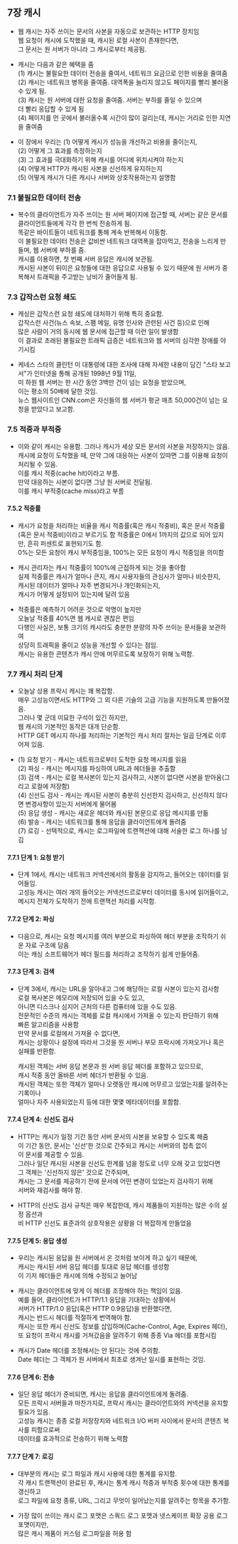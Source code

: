 
## 7장 캐시

- 웹 캐시는 자주 쓰이는 문서의 사본을 자동으로 보관하는 HTTP 장치임    
  웹 요청이 캐시에 도착했을 때, 캐시된 로컬 사본이 존재한다면,  
  그 문서는 원 서버가 아니라 그 캐시로부터 제공됨.  


- 캐시는 다음과 같은 혜택을 줌  
  (1) 캐시는 불필요한 데이터 전송을 줄여서, 네트워크 요금으로 인한 비용을 줄여줌   
  (2) 캐시는 네트워크 병목을 줄여줌. 대역폭을 늘리지 않고도 페이지를 빨리 불러올 수 있게 됨.  
  (3) 캐시는 원 서버에 대한 요청을 줄여줌. 서버는 부하를 줄일 수 있으며  
      더 빨리 응답할 수 있게 됨  
  (4) 페이지를 먼 곳에서 불러올수록 시간이 많이 걸리는데, 캐시는 거리로 인한 지연을 줄여줌  


- 이 장에서 우리는 
  (1) 어떻게 캐시가 성능을 개선하고 비용을 줄이는지,  
  (2) 어떻게 그 효과를 측정하는지  
  (3) 그 효과를 극대화하기 위해 캐시를 어디에 위치시켜야 하는지  
  (4) 어떻게 HTTP가 캐시된 사본을 신선하게 유지하는지  
  (5) 어떻게 캐시가 다른 캐시나 서버와 상호작용하는지 설명함


### 7.1 불필요한 데이터 전송

- 복수의 클라이언트가 자주 쓰이는 원 서버 페이지에 접근할 때, 
  서버는 같은 문서를 클라이언트들에게 각각 한 번씩 전송하게 됨.  
  똑같은 바이트들이 네트워크를 통해 계속 반복해서 이동함.  
  이 불필요한 데이터 전송은 값비싼 네트워크 대역폭을 잡아먹고, 전송을 느리게 만들며, 웹 서버에 부하를 줌.  
  캐시를 이용하면, 첫 번째 서버 응답은 캐시에 보관됨.  
  캐시된 사본이 뒤이은 요청들에 대한 응답으로 사용될 수 있기 때문에 원 서버가 중복해서 트래픽을 주고받는 낭비가 줄어들게 됨.  


### 7.3 갑작스런 요청 쇄도 

- 캐싱은 갑작스런 요청 쇄도에 대처하기 위해 특히 중요함.  
  갑작스런 사건(뉴스 속보, 스팸 메일, 유명 인사와 관련된 사건 등)으로 인해  
  많은 사람이 거의 동시에 웹 문서에 접근할 때 이런 일이 발생함  
  이 결과로 초래된 불필요한 트래픽 급증은 네트워크와 웹 서버의 심각한 장애를 야기시킴  

- 케네스 스타의 클린턴 미 대통령에 대한 조사에 대해 자세한 내용이 담긴 
  "스타 보고서"가 인터넷을 통해 공개된 1998년 9월 11일,   
  미 하원 웹 서버는 한 시간 동안 3백만 건이 넘는 요청을 받았으며,  
  이는 평소의 50배에 달한 것임.  
  뉴스 웹사이트인 CNN.com은 자신들의 웹 서버가 평균 매초 50,000건이 넘는 요청을 받았다고 보고함. 


### 7.5 적중과 부적중

- 이와 같이 캐시는 유용함. 그러나 캐시가 세상 모든 문서의 사본을 저장하지는 않음.  
  캐시에 요청이 도착했을 때, 만약 그에 대응하는 사본이 있따면 그를 이용해 요청이 처리될 수 있음.  
  이를 캐시 적중(cache hit)이라고 부름.  
  만약 대응하는 사본이 없다면 그냥 원 서버로 전달됨.  
  이를 캐시 부적중(cache miss)라고 부름  


#### 7.5.2 적중률  

- 캐시가 요청을 처리하는 비율을 캐시 적중률(혹은 캐시 적중비), 혹은 문서 적중률(혹은 문서 적중비)이라고 부르기도 함
  적중률은 0에서 1까지의 값으로 되어 있지만, 흔히 퍼센트로 표현되기도 함.  
  0%는 모든 요청이 캐시 부적중임을, 100%는 모든 요청이 캐시 적중임을 의미함  
  
- 캐시 관리자는 캐시 적중률이 100%에 근접하게 되는 것을 좋아함  
  실제 적중률은 캐시가 얼마나 큰지, 캐시 사용자들의 관심사가 얼마나 비슷한지,  
  캐시된 데이터가 얼마나 자주 변경되거나 개인화되는지,  
  캐시가 어떻게 설정되어 있는지에 달려 있음  
  
- 적중률은 예측하기 어려운 것으로 악명이 높지만  
  오늘날 적중률 40%면 웹 캐시로 괜찮은 편임  
  다행인 사실은, 보통 크기의 캐시라도 충분한 분량의 자주 쓰이눈 문서들을 보관하여  
  상당히 트래픽을 줄이고 성능을 개선할 수 있다는 점임.  
  캐시는 유용한 콘텐츠가 캐시 안에 머무르도록 보장하기 위해 노력함.
  
  

### 7.7 캐시 처리 단계

- 오늘날 상용 프락시 캐시는 꽤 복잡함.  
  매우 고성능이면서도 HTTP와 그 외 다른 기술의 고급 기능을 지원하도록 만들어졌음.  
  그러나 몇 군데 미묘한 구석이 있긴 하지만,  
  웹 캐시의 기본적인 동작은 대개 단순함.  
  HTTP GET 메시지 하나를 처리하는 기본적인 캐시 처리 절차는 일곱 단계로 이루어져 있음.  
  
- (1) 요청 받기 - 캐시는 네트워크로부터 도착한 요청 메시지를 읽음  
  (2) 파싱 - 캐시는 메시지를 파싱하여 URL과 헤더들을 추출함  
  (3) 검색 - 캐시는 로컬 복사본이 있는지 검사하고, 사본이 없다면 사본을 받아옴(그리고 로컬에 저장함)   
  (4) 신선도 검사 - 캐시는 캐시된 사본이 충분히 신선한지 검사하고, 신선하지 않다면 변경사항이 있는지 서버에게 물어봄  
  (5) 응답 생성 - 캐시는 새로운 헤더와 캐시된 본문으로 응답 메시지를 만듦    
  (6) 발송 - 캐시는 네트워크를 통해 응답을 클라이언트에게 돌려줌     
  (7) 로깅 - 선택적으로, 캐시는 로그파일에 트랜잭션에 대해 서술한 로그 하나를 남김     
  
  
  
#### 7.7.1 단계 1: 요청 받기

- 단계 1에서, 캐시는 네트워크 커넥션에서의 활동을 감지하고, 들어오는 데이터를 읽어들임.  
  고성능 캐시는 여러 개의 들어오는 커넥션드르로부터 데이터를 동시에 읽어들이고,  
  메시지 전체가 도착하기 전에 트랜잭션 처리를 시작함.  
  
  
#### 7.7.2 단계 2: 파싱

- 다음으로, 캐시는 요청 메시지를 여러 부분으로 파싱하여 헤더 부분을 조작하기 쉬운 자료 구조에 담음  
  이는 캐싱 소프트웨어가 헤더 필드를 처리하고 조작하기 쉽게 만들어줌.  
  

#### 7.7.3 단계 3: 검색

- 단계 3에서, 캐시는 URL을 알아내고 그에 해당하는 로컬 사본이 있는지 검사함  
  로컬 복사본은 메모리에 저장되어 있을 수도 있고,  
  아니면 디스크나 심지어 근처의 다른 컴퓨터에 있을 수도 있음.  
  전문적인 수준의 캐시는 객체를 로컬 캐시에서 가져올 수 있는지 판단하기 위해  
  빠른 알고리즘을 사용함  
  만약 문서를 로컬에서 가져올 수 없다면,  
  캐시는 상황이나 설정에 따라서 그것을 원 서버나 부모 프락시에 가져오거나 혹은 실패를 반환함.  
  
  캐시된 객체는 서버 응답 본문과 원 서버 응답 헤더를 포함하고 있으므로,   
  캐시 적중 동안 올바른 서버 헤더가 반환될 수 있음.  
  캐시된 객체는 또한 객체가 얼마나 오랫동안 캐시에 머무르고 있었는지를 알려주는 기록이나  
  얼마나 자주 사용되었는지 등에 대한 몇몇 메타데이터를 포함함.  
  
  
#### 7.7.4 단계 4: 신선도 검사

- HTTP는 캐시가 일정 기간 동안 서버 문서의 사본을 보유할 수 있도록 해줌  
  이 기간 동안, 문서는 '신선'한 것으로 간주되고 캐시는 서버와의 접촉 없이  
  이 문서를 제공할 수 있음.  
  그러나 일단 캐시된 사본을 신선도 한계를 넘을 정도로 너무 오래 갖고 있었다면  
  그 객체는 '신선하지 않은' 것으로 간주되며,  
  캐시는 그 문서를 제공하기 전에 문서에 어떤 변경이 있었는지 검사하기 위해  
  서버와 재검사를 해야 함.  
  
- HTTP의 신선도 검사 규칙은 매우 복잡한데, 캐시 제품들이 지원하는 많은 수의 설정 옵션과  
  비 HTTP 신선도 표준과의 상호작용은 상황을 더 복잡하게 만들었음  
  

#### 7.7.5 단계 5: 응답 생성

- 우리는 캐시된 응답을 원 서버에서 온 것처럼 보이게 하고 싶기 때문에,  
  캐시는 캐시된 서버 응답 헤더를 토대로 응답 헤더를 생성함  
  이 기저 헤더들은 캐시에 의해 수정되고 늘어남  
  
- 캐시는 클라이언트에 맞게 이 헤더를 조정해야 하는 책임이 있음.  
  예를 들어, 클라이언트가 HTTP/1.1 응답을 기대하는 상황에서  
  서버가 HTTP/1.0 응답(혹은 HTTP 0.9응답)을 반환했다면,  
  캐시는 반드시 헤더를 적절하게 번역해야 함.  
  캐시는 또한 캐시 신선도 정보를 삽입하며(Cache-Control, Age, Expires 헤더),  
  또 요청이 프락시 캐시를 거쳐갔음을 알려주기 위해 종종 Via 헤더를 포함시킴  
  
- 캐시가 Date 헤더를 조정해서는 안 된다는 것에 주의함.  
  Date 헤더는 그 객체가 원 서버에서 최초로 생겨난 일시를 표현하는 것임.  
  
 
#### 7.7.6 단계 6: 전송

- 일단 응답 헤더가 준비되면, 캐시는 응답을 클라이언트에게 돌려줌.  
  모든 프락시 서버들과 마찬가지로, 프락시 캐시는 클라이언트와의 커넥션을 유지할 필요가 있음.  
  고성능 캐시는 종종 로컬 저장장치와 네트워크 I/O 버퍼 사이에서 문서의 콘텐츠 복사를 피함으로써  
  데이터를 효과적으로 전송하기 위해 노력함  
  

#### 7.7.7 단계 7: 로깅

- 대부분의 캐시는 로그 파일과 캐시 사용에 대한 통계를 유지함.  
  각 캐시 트랜잭션이 완료된 후, 캐시는 통계 캐시 적중과 부적중 횟수에 대한 통계를 갱신하고  
  로그 파일에 요청 종류, URL, 그리고 무엇이 일어났는지를 알려주는 항목을 추가함.  
 
- 가장 많이 쓰이는 캐시 로그 포맷은 스쿼드 로그 포맷과 넷스케이프 확장 공용 로그 포맷이지만,  
  많은 캐시 제품이 커스텀 로그파일을 허용 함  
  
  
  
  
  
  
  
  

 
